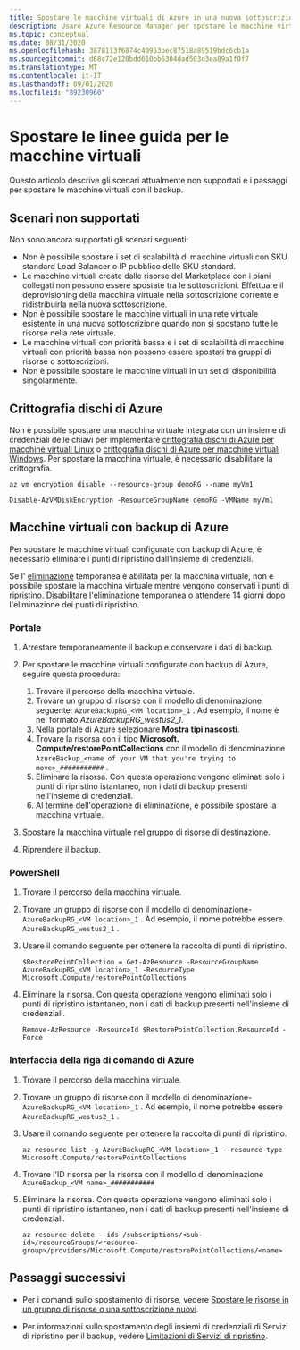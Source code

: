 ```yaml
---
title: Spostare le macchine virtuali di Azure in una nuova sottoscrizione o in un gruppo di risorse
description: Usare Azure Resource Manager per spostare le macchine virtuali in un nuovo gruppo di risorse o una nuova sottoscrizione.
ms.topic: conceptual
ms.date: 08/31/2020
ms.openlocfilehash: 3878113f6874c40953bec87518a89519bdc6cb1a
ms.sourcegitcommit: d68c72e120bdd610bb6304dad503d3ea89a1f0f7
ms.translationtype: MT
ms.contentlocale: it-IT
ms.lasthandoff: 09/01/2020
ms.locfileid: "89230960"
---
```

# <a name="move-guidance-for-virtual-machines"></a>Spostare le linee guida per le macchine virtuali

Questo articolo descrive gli scenari attualmente non supportati e i passaggi per spostare le macchine virtuali con il backup.

## <a name="scenarios-not-supported"></a>Scenari non supportati

Non sono ancora supportati gli scenari seguenti:

* Non è possibile spostare i set di scalabilità di macchine virtuali con SKU standard Load Balancer o IP pubblico dello SKU standard.
* Le macchine virtuali create dalle risorse del Marketplace con i piani collegati non possono essere spostate tra le sottoscrizioni. Effettuare il deprovisioning della macchina virtuale nella sottoscrizione corrente e ridistribuirla nella nuova sottoscrizione.
* Non è possibile spostare le macchine virtuali in una rete virtuale esistente in una nuova sottoscrizione quando non si spostano tutte le risorse nella rete virtuale.
* Le macchine virtuali con priorità bassa e i set di scalabilità di macchine virtuali con priorità bassa non possono essere spostati tra gruppi di risorse o sottoscrizioni.
* Non è possibile spostare le macchine virtuali in un set di disponibilità singolarmente.

## <a name="azure-disk-encryption"></a>Crittografia dischi di Azure

Non è possibile spostare una macchina virtuale integrata con un insieme di credenziali delle chiavi per implementare [crittografia dischi di Azure per macchine virtuali Linux](../../../virtual-machines/linux/disk-encryption-overview.md) o [crittografia dischi di Azure per macchine virtuali Windows](../../../virtual-machines/windows/disk-encryption-overview.md). Per spostare la macchina virtuale, è necessario disabilitare la crittografia.

```azurecli-interactive
az vm encryption disable --resource-group demoRG --name myVm1
```

```azurepowershell-interactive
Disable-AzVMDiskEncryption -ResourceGroupName demoRG -VMName myVm1
```

## <a name="virtual-machines-with-azure-backup"></a>Macchine virtuali con backup di Azure

Per spostare le macchine virtuali configurate con backup di Azure, è necessario eliminare i punti di ripristino dall'insieme di credenziali.

Se l' [eliminazione](../../../backup/backup-azure-security-feature-cloud.md) temporanea è abilitata per la macchina virtuale, non è possibile spostare la macchina virtuale mentre vengono conservati i punti di ripristino. [Disabilitare l'eliminazione](../../../backup/backup-azure-security-feature-cloud.md#enabling-and-disabling-soft-delete) temporanea o attendere 14 giorni dopo l'eliminazione dei punti di ripristino.

### <a name="portal"></a>Portale

1. Arrestare temporaneamente il backup e conservare i dati di backup.
2. Per spostare le macchine virtuali configurate con backup di Azure, seguire questa procedura:

   1. Trovare il percorso della macchina virtuale.
   2. Trovare un gruppo di risorse con il modello di denominazione seguente: `AzureBackupRG_<VM location>_1` . Ad esempio, il nome è nel formato *AzureBackupRG_westus2_1*.
   3. Nella portale di Azure selezionare **Mostra tipi nascosti**.
   4. Trovare la risorsa con il tipo **Microsoft. Compute/restorePointCollections** con il modello di denominazione `AzureBackup_<name of your VM that you're trying to move>_###########` .
   5. Eliminare la risorsa. Con questa operazione vengono eliminati solo i punti di ripristino istantaneo, non i dati di backup presenti nell'insieme di credenziali.
   6. Al termine dell'operazione di eliminazione, è possibile spostare la macchina virtuale.

3. Spostare la macchina virtuale nel gruppo di risorse di destinazione.
4. Riprendere il backup.

### <a name="powershell"></a>PowerShell

1. Trovare il percorso della macchina virtuale.

1. Trovare un gruppo di risorse con il modello di denominazione- `AzureBackupRG_<VM location>_1` . Ad esempio, il nome potrebbe essere `AzureBackupRG_westus2_1` .

1. Usare il comando seguente per ottenere la raccolta di punti di ripristino.

   ```azurepowershell
   $RestorePointCollection = Get-AzResource -ResourceGroupName AzureBackupRG_<VM location>_1 -ResourceType Microsoft.Compute/restorePointCollections
   ```

1. Eliminare la risorsa. Con questa operazione vengono eliminati solo i punti di ripristino istantaneo, non i dati di backup presenti nell'insieme di credenziali.

   ```azurepowershell
   Remove-AzResource -ResourceId $RestorePointCollection.ResourceId -Force
   ```

### <a name="azure-cli"></a>Interfaccia della riga di comando di Azure

1. Trovare il percorso della macchina virtuale.

1. Trovare un gruppo di risorse con il modello di denominazione- `AzureBackupRG_<VM location>_1` . Ad esempio, il nome potrebbe essere `AzureBackupRG_westus2_1` .

1. Usare il comando seguente per ottenere la raccolta di punti di ripristino.

   ```azurecli
   az resource list -g AzureBackupRG_<VM location>_1 --resource-type Microsoft.Compute/restorePointCollections
   ```

1. Trovare l'ID risorsa per la risorsa con il modello di denominazione `AzureBackup_<VM name>_###########`

1. Eliminare la risorsa. Con questa operazione vengono eliminati solo i punti di ripristino istantaneo, non i dati di backup presenti nell'insieme di credenziali.

   ```azurecli
   az resource delete --ids /subscriptions/<sub-id>/resourceGroups/<resource-group>/providers/Microsoft.Compute/restorePointCollections/<name>
   ```

## <a name="next-steps"></a>Passaggi successivi

* Per i comandi sullo spostamento di risorse, vedere [Spostare le risorse in un gruppo di risorse o una sottoscrizione nuovi](../move-resource-group-and-subscription.md).

* Per informazioni sullo spostamento degli insiemi di credenziali di Servizi di ripristino per il backup, vedere [Limitazioni di Servizi di ripristino](../../../backup/backup-azure-move-recovery-services-vault.md?toc=/azure/azure-resource-manager/toc.json).
